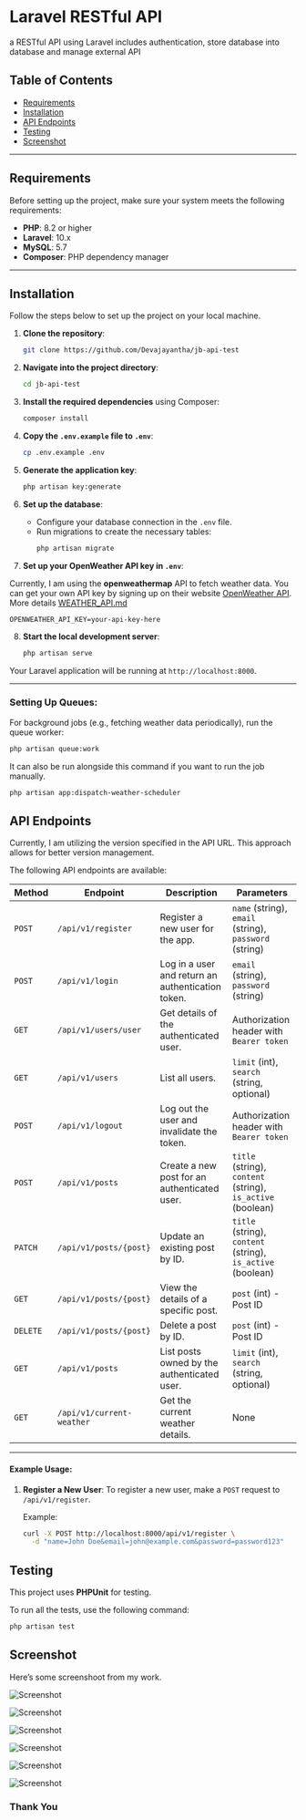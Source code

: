 # Laravel RESTful API

a RESTful API using Laravel includes authentication, store database into database and manage external API

## Table of Contents
- [Requirements](#requirements)
- [Installation](#installation)
- [API Endpoints](#api-endpoints)
- [Testing](#testing)
- [Screenshot](#screenshot)
---

## Requirements

Before setting up the project, make sure your system meets the following requirements:

- **PHP**: 8.2 or higher
- **Laravel**: 10.x
- **MySQL**:  5.7
- **Composer**: PHP dependency manager

---

## Installation

Follow the steps below to set up the project on your local machine.

1. **Clone the repository**:
    ```bash
    git clone https://github.com/Devajayantha/jb-api-test
    ```

2. **Navigate into the project directory**:
    ```bash
    cd jb-api-test
    ```

3. **Install the required dependencies** using Composer:
    ```bash
    composer install
    ```

4. **Copy the `.env.example` file to `.env`**:
    ```bash
    cp .env.example .env
    ```

5. **Generate the application key**:
    ```bash
    php artisan key:generate
    ```

6. **Set up the database**:
    - Configure your database connection in the `.env` file.
    - Run migrations to create the necessary tables:
      ```bash
      php artisan migrate
      ```

7. **Set up your OpenWeather API key in `.env`**:

Currently, I am using the **openweathermap** API to fetch weather data. You can get your own API key by signing up on their website  [OpenWeather API](https://openweathermap.org/api). More details [WEATHER_API.md](./WEATHER_API.md)

    OPENWEATHER_API_KEY=your-api-key-here

8. **Start the local development server**:
    ```bash
    php artisan serve
    ```

Your Laravel application will be running at `http://localhost:8000`.

---

### Setting Up Queues:
For background jobs (e.g., fetching weather data periodically), run the queue worker:

```bash
php artisan queue:work
```

It can also be run alongside this command if you want to run the job manually.

```bash
php artisan app:dispatch-weather-scheduler
```

## API Endpoints
Currently, I am utilizing the version specified in the API URL. This approach allows for better version management.

The following API endpoints are available:

| **Method** | **Endpoint**                          | **Description**                                           | **Parameters**                                     |
|------------|---------------------------------------|-----------------------------------------------------------|---------------------------------------------------|
| `POST`     | `/api/v1/register`                   | Register a new user for the app.                          | `name` (string), `email` (string), `password` (string) |
| `POST`     | `/api/v1/login`                      | Log in a user and return an authentication token.         | `email` (string), `password` (string)             |
| `GET`      | `/api/v1/users/user`                 | Get details of the authenticated user.                    | Authorization header with `Bearer token`          |
| `GET`      | `/api/v1/users`                      | List all users.                                           | `limit` (int), `search` (string, optional)        |
| `POST`     | `/api/v1/logout`                     | Log out the user and invalidate the token.                | Authorization header with `Bearer token`          |
| `POST`     | `/api/v1/posts`                      | Create a new post for an authenticated user.              | `title` (string), `content` (string), `is_active` (boolean) |
| `PATCH`    | `/api/v1/posts/{post}`                | Update an existing post by ID.                            | `title` (string), `content` (string), `is_active` (boolean) |
| `GET`      | `/api/v1/posts/{post}`                | View the details of a specific post.                      | `post` (int) - Post ID                            |
| `DELETE`   | `/api/v1/posts/{post}`                | Delete a post by ID.                                      | `post` (int) - Post ID                            |
| `GET`      | `/api/v1/posts`                       | List posts owned by the authenticated user.               | `limit` (int), `search` (string, optional)        |
| `GET`      | `/api/v1/current-weather`             | Get the current weather details.                          | None                                              |

---

#### Example Usage:

1. **Register a New User**:
   To register a new user, make a `POST` request to `/api/v1/register`.

   Example:
   ```bash
   curl -X POST http://localhost:8000/api/v1/register \
     -d "name=John Doe&email=john@example.com&password=password123"

## Testing

This project uses **PHPUnit** for testing.

To run all the tests, use the following command:

```bash
php artisan test
```
## Screenshot

Here’s some screenshoot from my work.

![Screenshot](https://devajayantha.github.io/assets/image-jb/image_4.png)

![Screenshot](https://devajayantha.github.io/assets/image-jb/image_1.png)

![Screenshot](https://devajayantha.github.io/assets/image-jb/image_2.png)

![Screenshot](https://devajayantha.github.io/assets/image-jb/image_3.png)

![Screenshot](https://devajayantha.github.io/assets/image-jb/image_5.png)

![Screenshot](https://devajayantha.github.io/assets/image-jb/image_6.png)

### Thank You

